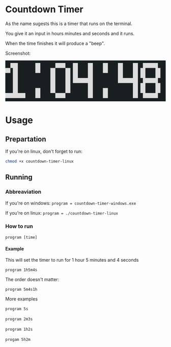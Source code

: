 # Countdown Timer


As the name sugests this is a timer that runs on the terminal.

You give it an input in hours minutes and seconds and it runs.

When the time finishes it will produce a "beep".

Screenshot:

![AltText](/Images/screenshot1.png)

# Usage

## Prepartation


If you're on linux, don't forget to run:

```bash
chmod +x countdown-timer-linux
```

## Running

### Abbreaviation 

If you're on windows: `program = countdown-timer-windows.exe`

If you're on linux: `program = ./countdown-timer-linux`

### How to run

```
program [time]
```

#### Example
This will set the timer to run for 1 hour 5 minutes and 4 seconds
```
program 1h5m4s
```
The order doesn't matter:
```
program 5m4s1h
```

More examples

```
program 5s

program 2m3s

program 1h2s

progam 5h2m
```

